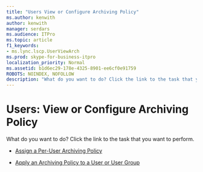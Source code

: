 ```yaml
---
title: "Users View or Configure Archiving Policy"
ms.author: kenwith
author: kenwith
manager: serdars
ms.audience: ITPro
ms.topic: article
f1_keywords:
- ms.lync.lscp.UserViewArch
ms.prod: skype-for-business-itpro
localization_priority: Normal
ms.assetid: b1d6ec29-178e-4325-8901-ee6cf0e91759
ROBOTS: NOINDEX, NOFOLLOW
description: "What do you want to do? Click the link to the task that you want to perform."
---
```


# Users: View or Configure Archiving Policy
 
What do you want to do? Click the link to the task that you want to perform.
  
- [Assign a Per-User Archiving Policy](http://technet.microsoft.com/library/a12ca483-b235-460f-b3fe-130fb3087264.aspx)
    
- [Apply an Archiving Policy to a User or User Group](http://technet.microsoft.com/library/624a7d3e-389d-403a-97e5-f7bb17023ef3.aspx)
    
 


